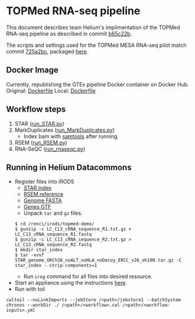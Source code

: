 # TOPMed RNA-seq pipeline

This document describes team Helium's implimentation of the TOPMed RNA-seq pipeline as described in commit [b65c22b](https://github.com/broadinstitute/gtex-pipeline/blob/b65c22beb1967f991384a62bf3a6f63b35c0a387/TOPMed_RNAseq_pipeline.md).

The scripts and settings used for the TOPMed MESA RNA-seq pilot match commit [725a2bc](https://github.com/broadinstitute/gtex-pipeline/tree/725a2bc74f9654244065256df91b44e8f5b7e62a), packaged [here](https://github.com/broadinstitute/gtex-pipeline/releases/tag/TOPMed_MESA_RNAseq_pilot).

## Docker Image

Currently, republishing the GTEx pipeline Docker container on Docker Hub. 
Original: [Dockerfile](https://github.com/broadinstitute/gtex-pipeline/blob/master/rnaseq/Dockerfile)
Local: [Dockerfile](topmed-workflows/TOPMed_RNAseq_pipeline/Docker/Dockerfile)

## Workflow steps
1. STAR ([run_STAR.py](https://github.com/broadinstitute/gtex-pipeline/blob/master/rnaseq/src/run_STAR.py))
2. MarkDuplicates ([run_MarkDuplicates.py](https://github.com/broadinstitute/gtex-pipeline/blob/master/rnaseq/src/run_MarkDuplicates.py))
    * Index bam with [samtools](topmed-workflows/TOPMed_RNAseq_pipeline/indexbam.cwl) after running.
3. RSEM ([run_RSEM.py](https://github.com/broadinstitute/gtex-pipeline/blob/master/rnaseq/src/run_RSEM.py))
4. RNA-SeQC ([run_rnaseqc.py](https://github.com/broadinstitute/gtex-pipeline/blob/master/rnaseq/src/run_rnaseqc.py))

## Running in Helium Datacommons
* Register files into iRODS
    * [STAR index](https://personal.broadinstitute.org/francois/topmed/STAR_genome_GRCh38_noALT_noHLA_noDecoy_ERCC_v26_oh100.tar.gz)
    * [RSEM reference](https://personal.broadinstitute.org/francois/topmed/rsem_reference_GRCh38_gencode26_ercc.tar.gz)
    * [Genome FASTA](https://personal.broadinstitute.org/francois/topmed/Homo_sapiens_assembly38_noALT_noHLA_noDecoy_ERCC.tar.gz)
    * [Genes GTF](https://personal.broadinstitute.org/francois/topmed/gencode.v26.GRCh38.ERCC.genes.gtf.gz)
    * Unpack `tar` and `gz` files.
    ```
    $ cd /renci/irods/topmed-demo/
    $ gunzip -c LC_C13_cRNA_sequence_R1.txt.gz > LC_C13_cRNA_sequence_R1.fastq
    $ gunzip -c LC_C13_cRNA_sequence_R2.txt.gz > LC_C13_cRNA_sequence_R2.fastq
    $ mkdir star_index
    $ tar -xvvf STAR_genome_GRCh38_noALT_noHLA_noDecoy_ERCC_v26_oh100.tar.gz -C star_index --strip-components=1
    ```
    * Run `ireg` command for all files into desired resource.
* Start an appliance using the instructions [here](https://github.com/heliumdatacommons/PIVOT/blob/master/examples/cwl.md).
* Run with toil
```
cwltoil --noLinkImports --jobStore /<path>/jobstore1 --batchSystem chronos --workDir ./ /<path>/<workflow>.cwl /<path>/<workflow-inputs>.yml
```
